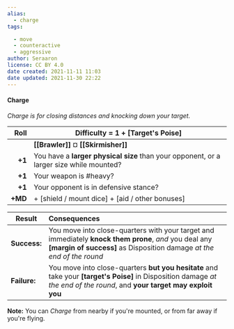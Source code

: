 ```yaml
---
alias:
  - charge
tags:

  - move
  - counteractive
  - aggressive
author: Seraaron
license: CC BY 4.0
date created: 2021-11-11 11:03
date updated: 2021-11-30 22:22
---
```


#### Charge

_Charge is for closing distances and knocking down your target._

|    Roll | Difficulty = 1 + [Target's Poise]                                                   |
| ------: | ----------------------------------------------------------------------------------- |
|         | **[[Brawler]]** ¤ **[[Skirmisher]]**                                                  |
|  **+1** | You have a **larger physical size** than your opponent, or a larger size while mounted? |
|  **+1** | Your weapon is #heavy?                                                              |
|  **+1** | Your opponent is in defensive stance?                                               |
| **+MD** | + [shield / mount dice] + [aid / other bonuses]                                     |

| Result       | Consequences                                                                                                                                                                                                           |
| ------------ | :--------------------------------------------------------------------------------------------------------------------------------------------------------------------------------------------------------------------- |
| **Success:** | You move into close-quarters with your target and immediately **knock them prone**, _and_ you deal any **[margin of success]** as Disposition damage _at the end of the round_ |
| **Failure:** | You move into close-quarters **but you hesitate** and take your **[target's Poise]** in Disposition damage _at the end of the round_, and **your target may exploit you**                                               |

**Note:** You can _Charge_ from nearby if you're mounted, or from far away if you're flying.